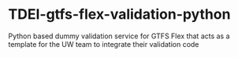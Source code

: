 # TDEI-gtfs-flex-validation-python
Python based dummy validation service for GTFS Flex that acts as a template for the UW team to integrate their validation code
